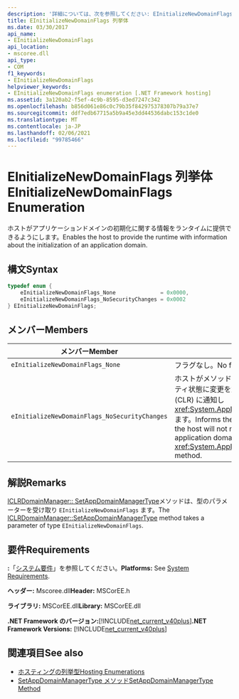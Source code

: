 ```yaml
---
description: '詳細については、次を参照してください: EInitializeNewDomainFlags 列挙型'
title: EInitializeNewDomainFlags 列挙体
ms.date: 03/30/2017
api_name:
- EInitializeNewDomainFlags
api_location:
- mscoree.dll
api_type:
- COM
f1_keywords:
- EInitializeNewDomainFlags
helpviewer_keywords:
- EInitializeNewDomainFlags enumeration [.NET Framework hosting]
ms.assetid: 3a120ab2-f5ef-4c9b-8595-d3ed7247c342
ms.openlocfilehash: b856d061e86c0c79b35f842975378307b79a37e7
ms.sourcegitcommit: ddf7edb67715a5b9a45e3dd44536dabc153c1de0
ms.translationtype: MT
ms.contentlocale: ja-JP
ms.lasthandoff: 02/06/2021
ms.locfileid: "99785466"
---
```

# <a name="einitializenewdomainflags-enumeration"></a><span data-ttu-id="04f2c-103">EInitializeNewDomainFlags 列挙体</span><span class="sxs-lookup"><span data-stu-id="04f2c-103">EInitializeNewDomainFlags Enumeration</span></span>

<span data-ttu-id="04f2c-104">ホストがアプリケーションドメインの初期化に関する情報をランタイムに提供できるようにします。</span><span class="sxs-lookup"><span data-stu-id="04f2c-104">Enables the host to provide the runtime with information about the initialization of an application domain.</span></span>  
  
## <a name="syntax"></a><span data-ttu-id="04f2c-105">構文</span><span class="sxs-lookup"><span data-stu-id="04f2c-105">Syntax</span></span>  
  
```cpp  
typedef enum {  
    eInitializeNewDomainFlags_None              = 0x0000,  
    eInitializeNewDomainFlags_NoSecurityChanges = 0x0002  
} EInitializeNewDomainFlags;  
```  
  
## <a name="members"></a><span data-ttu-id="04f2c-106">メンバー</span><span class="sxs-lookup"><span data-stu-id="04f2c-106">Members</span></span>  
  
|<span data-ttu-id="04f2c-107">メンバー</span><span class="sxs-lookup"><span data-stu-id="04f2c-107">Member</span></span>|<span data-ttu-id="04f2c-108">説明</span><span class="sxs-lookup"><span data-stu-id="04f2c-108">Description</span></span>|  
|------------|-----------------|  
|`eInitializeNewDomainFlags_None`|<span data-ttu-id="04f2c-109">フラグなし。</span><span class="sxs-lookup"><span data-stu-id="04f2c-109">No flags.</span></span>|  
|`eInitializeNewDomainFlags_NoSecurityChanges`|<span data-ttu-id="04f2c-110">ホストがメソッド内のアプリケーションドメインのセキュリティ状態に変更を加えないことを、共通言語ランタイム (CLR) に通知し <xref:System.AppDomainManager.InitializeNewDomain%2A> ます。</span><span class="sxs-lookup"><span data-stu-id="04f2c-110">Informs the common language runtime (CLR) that the host will not make changes to the security state of the application domain in the <xref:System.AppDomainManager.InitializeNewDomain%2A> method.</span></span>|  
  
## <a name="remarks"></a><span data-ttu-id="04f2c-111">解説</span><span class="sxs-lookup"><span data-stu-id="04f2c-111">Remarks</span></span>  

 <span data-ttu-id="04f2c-112">[ICLRDomainManager:: SetAppDomainManagerType](iclrdomainmanager-setappdomainmanagertype-method.md)メソッドは、型のパラメーターを受け取り `EInitializeNewDomainFlags` ます。</span><span class="sxs-lookup"><span data-stu-id="04f2c-112">The [ICLRDomainManager::SetAppDomainManagerType](iclrdomainmanager-setappdomainmanagertype-method.md) method takes a parameter of type `EInitializeNewDomainFlags`.</span></span>  
  
## <a name="requirements"></a><span data-ttu-id="04f2c-113">要件</span><span class="sxs-lookup"><span data-stu-id="04f2c-113">Requirements</span></span>  

 <span data-ttu-id="04f2c-114">**:**「[システム要件](../../get-started/system-requirements.md)」を参照してください。</span><span class="sxs-lookup"><span data-stu-id="04f2c-114">**Platforms:** See [System Requirements](../../get-started/system-requirements.md).</span></span>  
  
 <span data-ttu-id="04f2c-115">**ヘッダー:** Mscoree.dll</span><span class="sxs-lookup"><span data-stu-id="04f2c-115">**Header:** MSCorEE.h</span></span>  
  
 <span data-ttu-id="04f2c-116">**ライブラリ:** MSCorEE.dll</span><span class="sxs-lookup"><span data-stu-id="04f2c-116">**Library:** MSCorEE.dll</span></span>  
  
 <span data-ttu-id="04f2c-117">**.NET Framework のバージョン:**[!INCLUDE[net_current_v40plus](../../../../includes/net-current-v40plus-md.md)]</span><span class="sxs-lookup"><span data-stu-id="04f2c-117">**.NET Framework Versions:** [!INCLUDE[net_current_v40plus](../../../../includes/net-current-v40plus-md.md)]</span></span>  
  
## <a name="see-also"></a><span data-ttu-id="04f2c-118">関連項目</span><span class="sxs-lookup"><span data-stu-id="04f2c-118">See also</span></span>

- [<span data-ttu-id="04f2c-119">ホスティングの列挙型</span><span class="sxs-lookup"><span data-stu-id="04f2c-119">Hosting Enumerations</span></span>](hosting-enumerations.md)
- [<span data-ttu-id="04f2c-120">SetAppDomainManagerType メソッド</span><span class="sxs-lookup"><span data-stu-id="04f2c-120">SetAppDomainManagerType Method</span></span>](iclrdomainmanager-setappdomainmanagertype-method.md)
